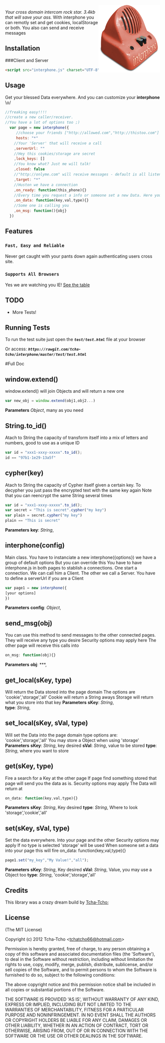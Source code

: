 <img src="./test/interphone.png" ALIGN="center" width="200px" style="float:right;">

*Your cross domain intercom rock star. 3.4kb that will save your ass.*
With interphone you can remotly set and get cookies, localStorage or both.
You also can send and receive messages


## Installation
###Client and Server
```html
<script src="interphone.js" charset="UTF-8"></script>
```

## Usage

Get your blessed Data everywhere.
And you can customize your **interphone** \o/

```javascript
//freaking easy!!!!
//create a new caller/receiver.
//You have a lot of options too ;)
  var page = new interphone({
     //choose your friends ["http://allowed.com","http://thistoo.com"]
     hosts: "*"
    //Your 'Server' that will receive a call
    ,serverUrl: ""
    //Hey this cookies/storage are secret
    ,lock_keys: []
    //You know what? Just me will talk!
    ,closed: false
    //"http://onlyme.com" will receive messages - default is all listeners
    ,target: "*"
    //Huston we have a connection
    ,on_ready: function(this_phone){}
    //Every time you request a info or someone set a new Data. Here you will know
    ,on_data: function(key,val,type){}
    //Some one is calling you
    ,on_msg: function(){obj}
  })
```

## Features

### `Fast, Easy and Reliable`

Never get caught with your pants down again authenticating users cross site.

### `Supports All Browsers`

Yes we are watching you IE!
[See the table](http://caniuse.com/#feat=x-doc-messaging)


## TODO

 - More Tests!

## Running Tests

To run the test suite just open the ***```test/test.html```*** file at your browser

Or access:
***```https://rawgit.com/tcha-tcho/interphone/master/test/test.html```***

#Full Doc

window.extend()
----------
window.extend() will join Objects
and will return a new one
```javascript
var new_obj = window.extend(obj1,obj2...)
```
**Parameters**
*Object*,  many as you need


String.to_id()
-------
Atach to String the capacity of
transform itself into a mix of letters
and numbers, good to use as a unique ID
```javascript
var id = "xxx1-xxxy-xxxxx".to_id();
id == "97b1-1e29-13a5f"
```


cypher(key)
-----------
Atach to String the capacity of Cypher itself
given a certain key. To decypher you just
pass the encrypted text with the same key again
Note that you can reencrypt the same String several times
```javascript
var id = "xxx1-xxxy-xxxxx".to_id();
var secret = "This is secret".cypher("my key")
var plain = secret.cypher("my key")
plain == "This is secret"
```
**Parameters**
**key**:  *String*,  


interphone(config)
------------------
Main class.
You have to instanciate a new interphone({options})
we have a group of default options
But you can override this
You have to have interphone.js in both pages to
stablish a connections.
One start a connection. We can call him a Client.
The other we call a Server.
You have to define a serverUrl if you are a Client
```javascript
var page1 = new interphone({
[your options]
})
```
**Parameters**
**config**:  *Object*,  


send_msg(obj)
-------------
You can use this method to send messages
to the other connected pages.
They will receive any type you desire
Security options may apply here
The other page will receive this calls into
```javascript
on_msg: function(obj){}
```
**Parameters**
**obj**:  ***,  


get_local(sKey, type)
---------------------
Will return the Data stored into the page domain
The options are 'cookie','storage','all'
Cookie will return a String aways
Storage will return what you store into that key
**Parameters**
**sKey**:  *String*,  
**type**:  *String*,  


set_local(sKey, sVal, type)
---------------------------
Will set the Data into the page domain
type options are: 'cookie','storage','all'
You may store a Object when using 'storage'
**Parameters**
**sKey**:  *String*,  key desired
**sVal**:  *String*,  value to be stored
**type**:  *String*,  where you want to store


get(sKey, type)
---------------
Fire a search for a Key at the other page
If page find something stored that page will send you
the data as is.
Security options may apply
The Data will return at
```javascript
on_data: function(key,val,type){}
```
**Parameters**
**sKey**:  *String*,  Key desired
**type**:  *String*,  Where to look 'storage','cookie','all'


set(sKey, sVal, type)
---------------------
Set the data everywhere. Into your page and the other
Security options may apply
If no type is selected 'storage' will be used
When someone set a data into your page this will fire
on_data: function(key,val,type){}
```javascript
page1.set("my_key","My Value!","all");
```
**Parameters**
**sKey**:  *String*,  Key desired
**sVal**:  *String*,  Value, you may use a Object too
**type**:  *String*,  'cookie','storage','all'




## Credits

This library was a crazy dream build by [Tcha-Tcho](https://github.com/tcha-tcho);

## License

(The MIT License)

Copyright (c) 2012 Tcha-Tcho &lt;tchatcho66@hotmail.com&gt;

Permission is hereby granted, free of charge, to any person obtaining
a copy of this software and associated documentation files (the
'Software'), to deal in the Software without restriction, including
without limitation the rights to use, copy, modify, merge, publish,
distribute, sublicense, and/or sell copies of the Software, and to
permit persons to whom the Software is furnished to do so, subject to
the following conditions:

The above copyright notice and this permission notice shall be
included in all copies or substantial portions of the Software.

THE SOFTWARE IS PROVIDED 'AS IS', WITHOUT WARRANTY OF ANY KIND,
EXPRESS OR IMPLIED, INCLUDING BUT NOT LIMITED TO THE WARRANTIES OF
MERCHANTABILITY, FITNESS FOR A PARTICULAR PURPOSE AND NONINFRINGEMENT.
IN NO EVENT SHALL THE AUTHORS OR COPYRIGHT HOLDERS BE LIABLE FOR ANY
CLAIM, DAMAGES OR OTHER LIABILITY, WHETHER IN AN ACTION OF CONTRACT,
TORT OR OTHERWISE, ARISING FROM, OUT OF OR IN CONNECTION WITH THE
SOFTWARE OR THE USE OR OTHER DEALINGS IN THE SOFTWARE.
